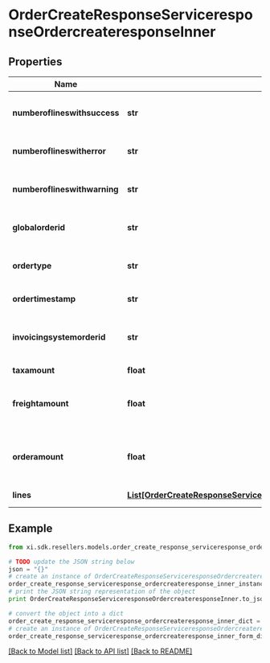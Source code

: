 # OrderCreateResponseServiceresponseOrdercreateresponseInner


## Properties

Name | Type | Description | Notes
------------ | ------------- | ------------- | -------------
**numberoflineswithsuccess** | **str** | Number of line items that were successful | [optional] 
**numberoflineswitherror** | **str** | Number of line items with error | [optional] 
**numberoflineswithwarning** | **str** | Number of line items with warnings | [optional] 
**globalorderid** | **str** | Ingram sales order number | [optional] 
**ordertype** | **str** | S&#x3D;Stocked PO D&#x3D;Direct Ship PO | [optional] 
**ordertimestamp** | **str** | Time order received | [optional] 
**invoicingsystemorderid** | **str** | Ingram Micro generated order number | [optional] 
**taxamount** | **float** |  | [optional] 
**freightamount** | **float** | Freight amount customer pays for freight | [optional] 
**orderamount** | **float** | Total amount of order with freight and taxes | [optional] 
**lines** | [**List[OrderCreateResponseServiceresponseOrdercreateresponseInnerLinesInner]**](OrderCreateResponseServiceresponseOrdercreateresponseInnerLinesInner.md) | Collection of lines | [optional] 

## Example

```python
from xi.sdk.resellers.models.order_create_response_serviceresponse_ordercreateresponse_inner import OrderCreateResponseServiceresponseOrdercreateresponseInner

# TODO update the JSON string below
json = "{}"
# create an instance of OrderCreateResponseServiceresponseOrdercreateresponseInner from a JSON string
order_create_response_serviceresponse_ordercreateresponse_inner_instance = OrderCreateResponseServiceresponseOrdercreateresponseInner.from_json(json)
# print the JSON string representation of the object
print OrderCreateResponseServiceresponseOrdercreateresponseInner.to_json()

# convert the object into a dict
order_create_response_serviceresponse_ordercreateresponse_inner_dict = order_create_response_serviceresponse_ordercreateresponse_inner_instance.to_dict()
# create an instance of OrderCreateResponseServiceresponseOrdercreateresponseInner from a dict
order_create_response_serviceresponse_ordercreateresponse_inner_form_dict = order_create_response_serviceresponse_ordercreateresponse_inner.from_dict(order_create_response_serviceresponse_ordercreateresponse_inner_dict)
```
[[Back to Model list]](../README.md#documentation-for-models) [[Back to API list]](../README.md#documentation-for-api-endpoints) [[Back to README]](../README.md)


